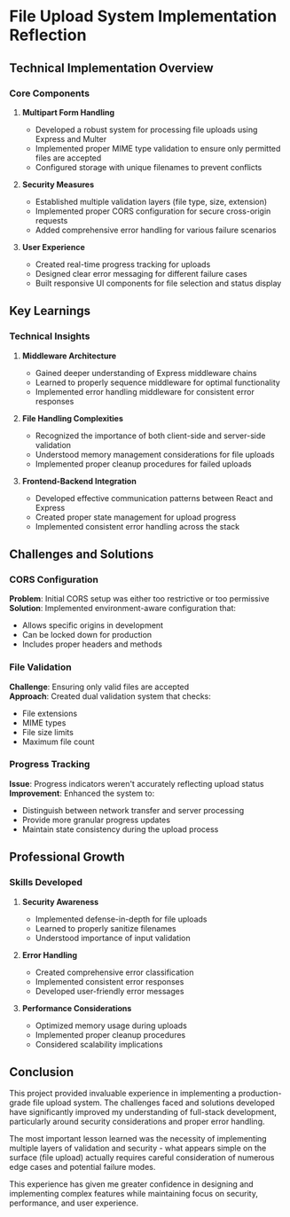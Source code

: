 # File Upload System Implementation Reflection

## Technical Implementation Overview

### Core Components
1. **Multipart Form Handling**
   - Developed a robust system for processing file uploads using Express and Multer
   - Implemented proper MIME type validation to ensure only permitted files are accepted
   - Configured storage with unique filenames to prevent conflicts

2. **Security Measures**
   - Established multiple validation layers (file type, size, extension)
   - Implemented proper CORS configuration for secure cross-origin requests
   - Added comprehensive error handling for various failure scenarios

3. **User Experience**
   - Created real-time progress tracking for uploads
   - Designed clear error messaging for different failure cases
   - Built responsive UI components for file selection and status display

## Key Learnings

### Technical Insights
1. **Middleware Architecture**
   - Gained deeper understanding of Express middleware chains
   - Learned to properly sequence middleware for optimal functionality
   - Implemented error handling middleware for consistent error responses

2. **File Handling Complexities**
   - Recognized the importance of both client-side and server-side validation
   - Understood memory management considerations for file uploads
   - Implemented proper cleanup procedures for failed uploads

3. **Frontend-Backend Integration**
   - Developed effective communication patterns between React and Express
   - Created proper state management for upload progress
   - Implemented consistent error handling across the stack

## Challenges and Solutions

### CORS Configuration
**Problem**: Initial CORS setup was either too restrictive or too permissive  
**Solution**: Implemented environment-aware configuration that:
- Allows specific origins in development
- Can be locked down for production
- Includes proper headers and methods

### File Validation
**Challenge**: Ensuring only valid files are accepted  
**Approach**: Created dual validation system that checks:
- File extensions
- MIME types
- File size limits
- Maximum file count

### Progress Tracking
**Issue**: Progress indicators weren't accurately reflecting upload status  
**Improvement**: Enhanced the system to:
- Distinguish between network transfer and server processing
- Provide more granular progress updates
- Maintain state consistency during the upload process

## Professional Growth

### Skills Developed
1. **Security Awareness**
   - Implemented defense-in-depth for file uploads
   - Learned to properly sanitize filenames
   - Understood importance of input validation

2. **Error Handling**
   - Created comprehensive error classification
   - Implemented consistent error responses
   - Developed user-friendly error messages

3. **Performance Considerations**
   - Optimized memory usage during uploads
   - Implemented proper cleanup procedures
   - Considered scalability implications


## Conclusion

This project provided invaluable experience in implementing a production-grade file upload system. The challenges faced and solutions developed have significantly improved my understanding of full-stack development, particularly around security considerations and proper error handling.

The most important lesson learned was the necessity of implementing multiple layers of validation and security - what appears simple on the surface (file upload) actually requires careful consideration of numerous edge cases and potential failure modes.

This experience has given me greater confidence in designing and implementing complex features while maintaining focus on security, performance, and user experience.
